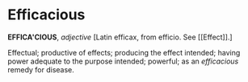 # Efficacious

**EFFICA'CIOUS**, _adjective_ \[Latin efficax, from efficio. See [[Effect]].\]

Effectual; productive of effects; producing the effect intended; having power adequate to the purpose intended; powerful; as an _efficacious_ remedy for disease.